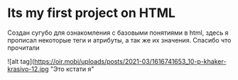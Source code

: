 # Its my first project on HTML

Создан сугубо для ознакомления с базовыми понятиями в html, здесь я прописал некоторые теги и атрибуты, а так же их значения. 
Спасибо что прочитали

![alt tag](https://oir.mobi/uploads/posts/2021-03/1616741653_10-p-khaker-krasivo-12.jpg "Это кстати я"
